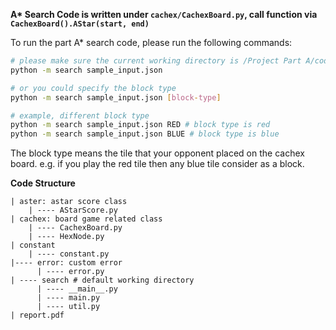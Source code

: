 **A\* Search Code is written under `cachex/CachexBoard.py`, call function via `CachexBoard().AStar(start, end)`**

To run the part A* search code,
please run the following commands:

```bash
# please make sure the current working directory is /Project Part A/code/
python -m search sample_input.json

# or you could specify the block type
python -m search sample_input.json [block-type]

# example, different block type
python -m search sample_input.json RED # block type is red
python -m search sample_input.json BLUE # block type is blue
```

The block type means the tile that your opponent placed on the cachex board. e.g. if you play the red tile then any blue tile consider as a block.

**Code Structure**
```
| aster: astar score class
    | ---- AStarScore.py
| cachex: board game related class
    | ---- CachexBoard.py
    | ---- HexNode.py
| constant
    | ---- constant.py
|---- error: custom error
      | ---- error.py
| ---- search # default working directory
      | ---- __main__.py
      | ---- main.py
      | ---- util.py
| report.pdf
```
